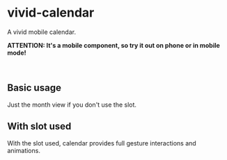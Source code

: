 <script setup>
    import ShowcaseBasicUsage from "/showcases/vivid-calendar/basic-usage.vue"
    import ShowcaseWithSlot from "/showcases/vivid-calendar/with-slot.vue"
</script>



# vivid-calendar

A vivid mobile calendar.

**ATTENTION: It's a mobile component, so try it out on phone or in mobile mode!**

<br />
<c-craft-badge-group
    readme="https://github.com/Wolff-H/vivid-calendar/blob/master/README.md"
    github="https://github.com/Wolff-H/vivid-calendar"
    npm="https://npmjs.com/package/vivid-calendar"
/>

## Basic usage

Just the month view if you don't use the slot.

<ShowcaseBasicUsage />

## With slot used

With the slot used, calendar provides full gesture interactions and animations.

<ShowcaseWithSlot />